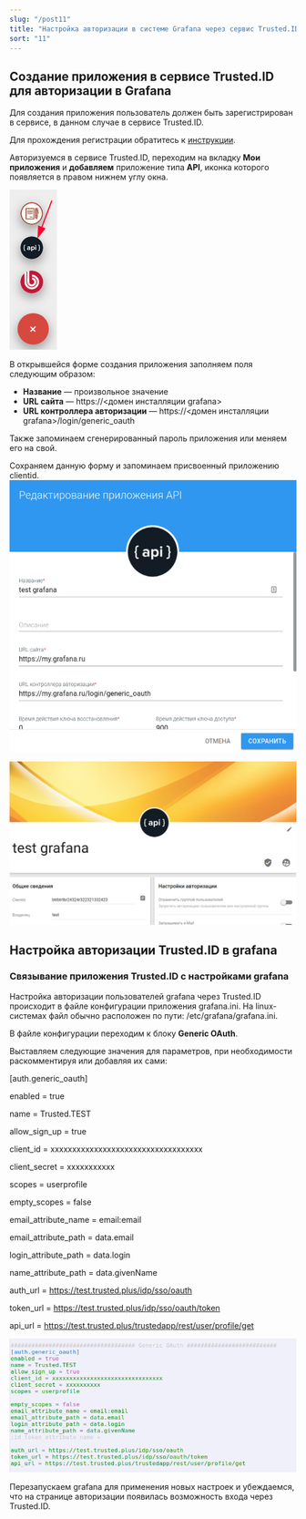```yaml
---
slug: "/post11"
title: "Настройка авторизации в системе Grafana через сервис Trusted.ID"
sort: "11"
---
```

## Создание приложения в сервисе Trusted.ID для авторизации в Grafana

Для создания приложения пользователь должен быть зарегистрирован в сервисе, в данном случае в сервисе Trusted.ID. 

Для прохождения регистрации обратитесь к [инструкции](https://docs.trusted.plus/04-v1.5/2-authorization/registration).

Авторизуемся в сервисе Trusted.ID, переходим на вкладку **Мои приложения** и **добавляем** приложение типа **API**, иконка которого появляется в правом нижнем углу окна.

![apiico.png](./images/apiico.png)

В открывшейся форме создания приложения заполняем поля следующим образом:
- **Название** — произвольное значение
- **URL сайта**  — https://<домен инсталляции grafana>
- **URL контроллера авторизации** — https://<домен инсталляции grafana>/login/generic_oauth

Также запоминаем сгенерированный пароль приложения или меняем его на свой.

Сохраняем данную форму и запоминаем присвоенный приложению clientid.
![grafanaapp.png](./images/grafanaapp.png)

![clientidgrafana.png](./images/clientidgrafana.png)

## Настройка авторизации Trusted.ID в grafana
### Связывание приложения Trusted.ID с настройками grafana
Настройка авторизации пользователей grafana через Trusted.ID происходит в файле конфигурации приложения grafana.ini. На linux-системах файл обычно расположен по пути: /etc/grafana/grafana.ini.

В файле конфигурации переходим к блоку **Generic OAuth**.

Выставляем следующие значения для параметров, при необходимости раскомментируя или добавляя их сами:

[auth.generic_oauth]

enabled = true

name = Trusted.TEST

allow_sign_up = true

client_id = xxxxxxxxxxxxxxxxxxxxxxxxxxxxxxxxxxx

client_secret = xxxxxxxxxxx

scopes = userprofile

empty_scopes = false

email_attribute_name = email:email

email_attribute_path = data.email

login_attribute_path = data.login

name_attribute_path = data.givenName

auth_url = https://test.trusted.plus/idp/sso/oauth

token_url = https://test.trusted.plus/idp/sso/oauth/token

api_url = https://test.trusted.plus/trustedapp/rest/user/profile/get


![grafanainisettings.png](./images/grafanainisettings.png)

Перезапускаем grafana для применения новых настроек и убеждаемся, что на странице авторизации появилась возможность входа через Trusted.ID.
